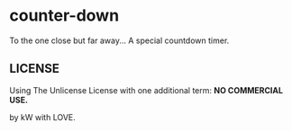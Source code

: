 # counter-down
To the one close but far away... A special countdown timer.

## LICENSE
Using The Unlicense License with one additional term: 
**NO COMMERCIAL USE.**


by kW with LOVE.
